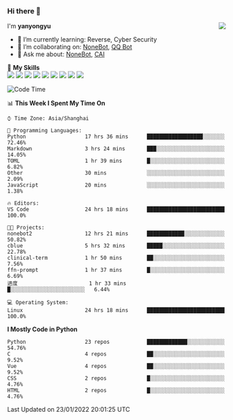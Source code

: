 ### Hi there 👋

<a href="#">
  <img align="right" src="https://github-readme-stats.vercel.app/api?username=yanyongyu&count_private=true&show_icons=true&bg_color=15,f2f7fd,E0EAFC" />
</a>

I'm **yanyongyu**

- 🌱 I’m currently learning: Reverse, Cyber Security
- 👯 I’m collaborating on: [NoneBot](https://github.com/nonebot), [QQ Bot](https://github.com/Mrs4s/go-cqhttp)
- 💬 Ask me about: [NoneBot](https://github.com/nonebot), [CAI](https://github.com/cscs181/CAI)

🌟 **My Skills**  
![](https://img.shields.io/badge/-Python-3e74a2?style=flat-square&logo=Python&logoColor=fff)
![](https://img.shields.io/badge/-Node.js-339933?style=flat-square&logo=Node.js&logoColor=fff)
![](https://img.shields.io/badge/-Vue-4fc08d?style=flat-square&logo=Vue.js&logoColor=fff)
![](https://img.shields.io/badge/-React-2d98ce?style=flat-square&logo=React&logoColor=fff)
![](https://img.shields.io/badge/-Docker-2496ED?style=flat-square&logo=Docker&logoColor=fff)
![](https://img.shields.io/badge/-Linux-000000?style=flat-square&logo=Linux&logoColor=fff)
![](https://img.shields.io/badge/-MySQL-4479A1?style=flat-square&logo=MySQL&logoColor=fff)
![](https://img.shields.io/badge/-Redis-DC382D?style=flat-square&logo=Redis&logoColor=fff)
![](https://img.shields.io/badge/-MongoDB-47A248?style=flat-square&logo=MongoDB&logoColor=fff)

<!--START_SECTION:waka-->
![Code Time](http://img.shields.io/badge/Code%20Time-2%2C052%20hrs%2014%20mins-blue)

📊 **This Week I Spent My Time On** 

```text
⌚︎ Time Zone: Asia/Shanghai

💬 Programming Languages: 
Python                   17 hrs 36 mins      ██████████████████░░░░░░░   72.46% 
Markdown                 3 hrs 24 mins       ███░░░░░░░░░░░░░░░░░░░░░░   14.05% 
TOML                     1 hr 39 mins        █░░░░░░░░░░░░░░░░░░░░░░░░   6.82% 
Other                    30 mins             ░░░░░░░░░░░░░░░░░░░░░░░░░   2.09% 
JavaScript               20 mins             ░░░░░░░░░░░░░░░░░░░░░░░░░   1.38%

🔥 Editors: 
VS Code                  24 hrs 18 mins      █████████████████████████   100.0%

🐱‍💻 Projects: 
nonebot2                 12 hrs 21 mins      ████████████░░░░░░░░░░░░░   50.82% 
cblue                    5 hrs 32 mins       █████░░░░░░░░░░░░░░░░░░░░   22.78% 
clinical-term            1 hr 50 mins        ██░░░░░░░░░░░░░░░░░░░░░░░   7.56% 
ffn-prompt               1 hr 37 mins        █░░░░░░░░░░░░░░░░░░░░░░░░   6.69% 
进度                       1 hr 33 mins        █░░░░░░░░░░░░░░░░░░░░░░░░   6.44%

💻 Operating System: 
Linux                    24 hrs 18 mins      █████████████████████████   100.0%

```

**I Mostly Code in Python** 

```text
Python                   23 repos            █████████████░░░░░░░░░░░░   54.76% 
C                        4 repos             ██░░░░░░░░░░░░░░░░░░░░░░░   9.52% 
Vue                      4 repos             ██░░░░░░░░░░░░░░░░░░░░░░░   9.52% 
CSS                      2 repos             █░░░░░░░░░░░░░░░░░░░░░░░░   4.76% 
HTML                     2 repos             █░░░░░░░░░░░░░░░░░░░░░░░░   4.76%

```



 Last Updated on 23/01/2022 20:01:25 UTC
<!--END_SECTION:waka-->

